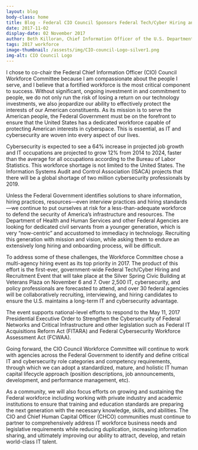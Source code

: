 ```yaml
---
layout: blog
body-class: home
title: Blog - Federal CIO Council Sponsors Federal Tech/Cyber Hiring and Recruitment Event
date: 2017-11-02
display-date: 02 November 2017
author: Beth Killoran, Chief Information Officer of the U.S. Department of Health and Human Services
tags: 2017 workforce
image-thumbnail: /assests/img/CIO-council-Logo-silver1.png
img-alt: CIO Council Logo
---
```

I chose to co-chair the Federal Chief Information Officer (CIO) Council Workforce Committee because I am compassionate about the people I serve, and I believe that a fortified workforce is the most critical component to success. Without significant, ongoing investment in and commitment to people, we do not only run the risk of losing a return on our technology investments, we also jeopardize our ability to effectively protect the interests of our American constituents. As its mission is to serve the American people, the Federal Government must be on the forefront to ensure that the United States has a dedicated workforce capable of protecting American interests in cyberspace. This is essential, as IT and cybersecurity are woven into every aspect of our lives.

Cybersecurity is expected to see a 64% increase in projected job growth and IT occupations are projected to grow 12% from 2014 to 2024, faster than the average for all occupations according to the Bureau of Labor Statistics. This workforce shortage is not limited to the United States. The Information Systems Audit and Control Association (ISACA) projects that there will be a global shortage of two million cybersecurity professionals by 2019.

Unless the Federal Government identifies solutions to share information, hiring practices, resources—even interview practices and hiring standards—we continue to put ourselves at risk for a less-than-adequate workforce to defend the security of America’s infrastructure and resources. The Department of Health and Human Services and other Federal Agencies are looking for dedicated civil servants from a younger generation, which is very “now-centric” and accustomed to immediacy in technology. Recruiting this generation with mission and vision, while asking them to endure an extensively long hiring and onboarding process, will be difficult.

To address some of these challenges, the Workforce Committee chose a multi-agency hiring event as its top priority in 2017. The product of this effort is the first-ever, government-wide Federal Tech/Cyber Hiring and Recruitment Event that will take place at the Silver Spring Civic Building at Veterans Plaza on November 6 and 7. Over 2,500 IT, cybersecurity, and policy professionals are forecasted to attend, and over 30 federal agencies will be collaboratively recruiting, interviewing, and hiring candidates to ensure the U.S. maintains a long-term IT and cybersecurity advantage.

The event supports national-level efforts to respond to the May 11, 2017 Presidential Executive Order to Strengthen the Cybersecurity of Federal Networks and Critical Infrastructure and other legislation such as Federal IT Acquisitions Reform Act (FITARA) and Federal Cybersecurity Workforce Assessment Act (FCWAA).

Going forward, the CIO Council Workforce Committee will continue to work with agencies across the Federal Government to identify and define critical IT and cybersecurity role categories and competency requirements, through which we can adopt a standardized, mature, and holistic IT human capital lifecycle approach (position descriptions, job announcements, development, and performance management, etc).

As a community, we will also focus efforts on growing and sustaining the Federal workforce including working with private industry and academic institutions to ensure that training and education standards are preparing the next generation with the necessary knowledge, skills, and abilities. The CIO and Chief Human Capital Officer (CHCO) communities must continue to partner to comprehensively address IT workforce business needs and legislative requirements while reducing duplication, increasing information sharing, and ultimately improving our ability to attract, develop, and retain world-class IT talent.
